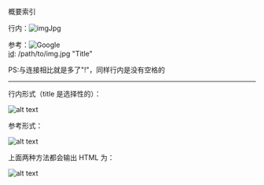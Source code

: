 概要索引

行内：![imgJpg](/path/to/img.jpg "Title")

参考：![Google][id]  
[id]: /path/to/img.jpg "Title"

PS:与连接相比就是多了"!"，同样行内是没有空格的

-----------------------------------------------------------------


行内形式（title 是选择性的）：

![alt text](/path/to/img.jpg "Title")

参考形式：

![alt text][id]

[id]: /path/to/img.jpg "Title"
上面两种方法都会输出 HTML 为：

<img src="/path/to/img.jpg" alt="alt text" title="Title" />

